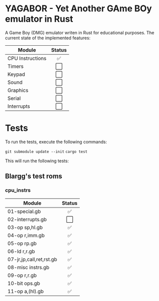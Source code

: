 # YAGABOR - Yet Another GAme BOy emulator in Rust

A Game Boy (DMG) emulator writen in Rust for educational purposes. The current state of the implemented features:

| Module           | Status  |
| ---------------- |:-------:|
| CPU Instructions | ✅      |
| Timers           | ⬜      |
| Keypad           | ⬜      |
| Sound            | ⬜      |
| Graphics         | ⬜      |
| Serial           | ⬜      |
| Interrupts       | ⬜      |

# Tests

To run the tests, execute the following commands:

```git submodule update --init```
```cargo test```

This will run the following tests:

## Blargg's test roms

### cpu_instrs

| Module                   | Status  |
| ------------------------ |:-------:|
| 01-special.gb            | ✅      |
| 02-interrupts.gb         | ⬜      |
| 03-op sp,hl.gb           | ✅      |
| 04-op r,imm.gb           | ✅      |
| 05-op rp.gb              | ✅      |
| 06-ld r,r.gb             | ✅      |
| 07-jr,jp,call,ret,rst.gb | ✅      |
| 08-misc instrs.gb        | ✅      |
| 09-op r,r.gb             | ✅      |
| 10-bit ops.gb            | ✅      |
| 11-op a,(hl).gb          | ✅      |
